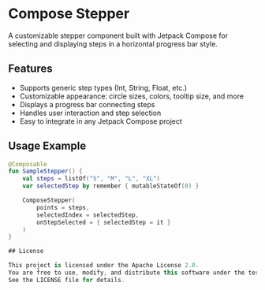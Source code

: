 # Compose Stepper

A customizable stepper component built with Jetpack Compose for selecting and displaying steps in a horizontal progress bar style.

## Features

- Supports generic step types (Int, String, Float, etc.)  
- Customizable appearance: circle sizes, colors, tooltip size, and more  
- Displays a progress bar connecting steps  
- Handles user interaction and step selection  
- Easy to integrate in any Jetpack Compose project

## Usage Example

```kotlin
@Composable
fun SampleStepper() {
    val steps = listOf("S", "M", "L", "XL")
    var selectedStep by remember { mutableStateOf(0) }

    ComposeStepper(
        points = steps,
        selectedIndex = selectedStep,
        onStepSelected = { selectedStep = it }
    )
}

## License

This project is licensed under the Apache License 2.0.
You are free to use, modify, and distribute this software under the terms of the license.
See the LICENSE file for details.
      
